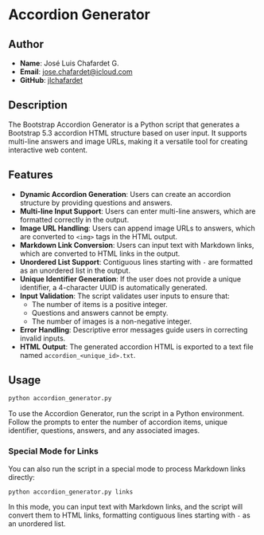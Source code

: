 # Accordion Generator

## Author

- **Name**: José Luis Chafardet G.
- **Email**: <jose.chafardet@icloud.com>
- **GitHub**: [jlchafardet](https://github.com/jlchafardet)

## Description

The Bootstrap Accordion Generator is a Python script that generates a Bootstrap 5.3 accordion HTML structure based on user input. It supports multi-line answers and image URLs, making it a versatile tool for creating interactive web content.

## Features

- **Dynamic Accordion Generation**: Users can create an accordion structure by providing questions and answers.
- **Multi-line Input Support**: Users can enter multi-line answers, which are formatted correctly in the output.
- **Image URL Handling**: Users can append image URLs to answers, which are converted to `<img>` tags in the HTML output.
- **Markdown Link Conversion**: Users can input text with Markdown links, which are converted to HTML links in the output.
- **Unordered List Support**: Contiguous lines starting with `-` are formatted as an unordered list in the output.
- **Unique Identifier Generation**: If the user does not provide a unique identifier, a 4-character UUID is automatically generated.
- **Input Validation**: The script validates user inputs to ensure that:
  - The number of items is a positive integer.
  - Questions and answers cannot be empty.
  - The number of images is a non-negative integer.
- **Error Handling**: Descriptive error messages guide users in correcting invalid inputs.
- **HTML Output**: The generated accordion HTML is exported to a text file named `accordion_<unique_id>.txt`.

## Usage

```bash
python accordion_generator.py
```

To use the Accordion Generator, run the script in a Python environment. Follow the prompts to enter the number of accordion items, unique identifier, questions, answers, and any associated images.

### Special Mode for Links

You can also run the script in a special mode to process Markdown links directly:

```bash
python accordion_generator.py links
```

In this mode, you can input text with Markdown links, and the script will convert them to HTML links, formatting contiguous lines starting with `-` as an unordered list.

